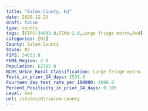 ```yaml
---
title: "Salem County, NJ"
date: 2020-12-23
draft: false
type: county
tags: [FIPS:34033.0,FEMA:2.0,Large fringe metro,Red]
categories: [NJ]
County: Salem County
State: NJ
FIPS: 34033.0
FEMA_Region: 2.0
Population: 62385.0
NCHS_Urban_Rural_Classification: Large fringe metro
Tests_in_prior_14_days: 2533.0
Fourteen_day_test_rate_per_100000: 4060.0
Percent_Positivity_in_prior_14_days: 0.106
Level: Red
url: /states/NJ/salem-county
---
```



